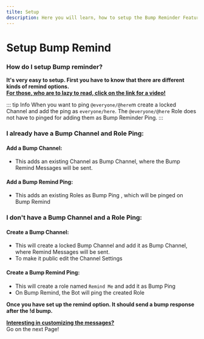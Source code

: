 ```yaml
---
tilte: Setup
description: Here you will learn, how to setup the Bump Reminder Feature
---
```


# Setup Bump Remind

### How do I setup Bump reminder?

**It's very easy to setup. First you have to know that there are different kinds of remind options.**  
[**For those, who are to lazy to read, click on the link for a video!**](https://www.youtube.com/watch?v=LuthgfnZ3rg)

::: tip Info
 When you want to ping `@everyone/@here`m create a locked Channel and add the ping as `everyone/here`. The `@everyone/@here` Role does not have to pinged for adding them as Bump Reminder Ping.
:::

### I already have a Bump Channel and Role Ping:

#### Add a Bump Channel:
- This adds an existing Channel as Bump Channel, where the Bump Remind Messages will be sent.
<command message = "%setup add <#channel>" slash = "/bremind setup channel [channel]" description="Add a Bump Channel, where the Bump Remind Message will be sent." permissions="MANAGE_SERVER"/>

#### Add a Bump Remind Ping:
- This adds an existing Roles as Bump Ping , which will be pinged on Bump Remind
<command message = "%setup ping <@role>" slash = "/bremind setup ping [role]" description="Add a Bump Remind Ping, which will pinged on the Bump Remind Message." permissions="MANAGE_SERVER"/>

### I don't have a Bump Channel and a Role Ping:

#### Create a Bump Channel:
- This will create a locked Bump Channel and add it as Bump Channel, where Remind Messages will be sent.
- To make it public edit the Channel Settings
<command message = "%setup create" slash = "Use Message Command" description="Creates a Bump Channel, where the Bump Remind Message will be sent." permissions="MANAGE_SERVER"/>

#### Create a Bump Remind Ping:
- This will create a role named `Remind Me` and add it as Bump Ping
- On Bump Remind, the Bot will ping the created Role
<command message = "%setup ping create" slash = "Use Message Command" description="Creates a Bump Remind Ping, which will pinged on the Bump Remind Message." permissions="MANAGE_SERVER"/>



**Once you have set up the remind option. It should send a bump response after the !d bump.** 

[**Interesting in customizing the messages?**](/customize.md)  
Go on the next Page!